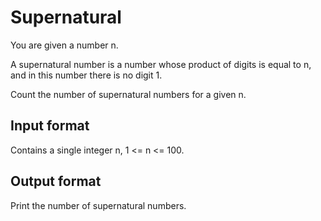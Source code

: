 # Supernatural

You are given a number n.

A supernatural number is a number whose product of digits is equal to n, and in this number there is no digit 1.

Count the number of supernatural numbers for a given n.

## Input format

Contains a single integer n, 1 <= n <= 100.

## Output format

Print the number of supernatural numbers.
